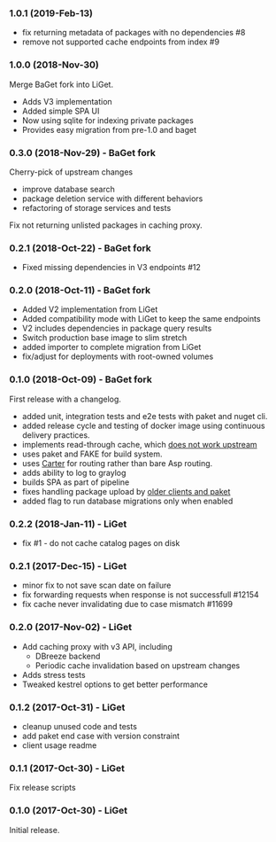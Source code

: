 ### 1.0.1 (2019-Feb-13)

 - fix returning metadata of packages with no dependencies \#8
 - remove not supported cache endpoints from index \#9

### 1.0.0 (2018-Nov-30)

Merge BaGet fork into LiGet.
 * Adds V3 implementation
 * Added simple SPA UI
 * Now using sqlite for indexing private packages
 * Provides easy migration from pre-1.0 and baget

### 0.3.0 (2018-Nov-29) - BaGet fork

Cherry-pick of upstream changes
 * improve database search
 * package deletion service with different behaviors
 * refactoring of storage services and tests

Fix not returning unlisted packages in caching proxy.

### 0.2.1 (2018-Oct-22) - BaGet fork

 * Fixed missing dependencies in V3 endpoints \#12

### 0.2.0 (2018-Oct-11) - BaGet fork

 * Added V2 implementation from LiGet
 * Added compatibility mode with LiGet to keep the same endpoints
 * V2 includes dependencies in package query results
 * Switch production base image to slim stretch
 * added importer to complete migration from LiGet
 * fix/adjust for deployments with root-owned volumes

### 0.1.0 (2018-Oct-09) - BaGet fork

First release with a changelog.
 - added unit, integration tests and e2e tests with paket and nuget cli.
 - added release cycle and testing of docker image using continuous delivery practices.
 - implements read-through cache, which [does not work upstream](https://github.com/loic-sharma/BaGet/issues/93)
 - uses paket and FAKE for build system.
 - uses [Carter](https://github.com/CarterCommunity/Carter) for routing rather than bare Asp routing.
 - adds ability to log to graylog
 - builds SPA as part of pipeline
 - fixes handling package upload by [older clients and paket](https://github.com/loic-sharma/BaGet/issues/106)
 - added flag to run database migrations only when enabled

### 0.2.2 (2018-Jan-11) - LiGet

 * fix \#1 - do not cache catalog pages on disk

### 0.2.1 (2017-Dec-15) - LiGet

 * minor fix to not save scan date on failure
 * fix forwarding requests when response is not successfull \#12154
 * fix cache never invalidating due to case mismatch \#11699

### 0.2.0 (2017-Nov-02) - LiGet

 * Add caching proxy with v3 API, including
   - DBreeze backend
   - Periodic cache invalidation based on upstream changes
 * Adds stress tests
 * Tweaked kestrel options to get better performance

### 0.1.2 (2017-Oct-31) - LiGet

 * cleanup unused code and tests
 * add paket end case with version constraint
 * client usage readme

### 0.1.1 (2017-Oct-30) - LiGet

Fix release scripts

### 0.1.0 (2017-Oct-30) - LiGet

Initial release.
